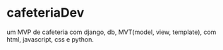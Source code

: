 # cafeteriaDev
um MVP de cafeteria com  django, db, MVT(model, view, template), com html, javascript, css e python.
